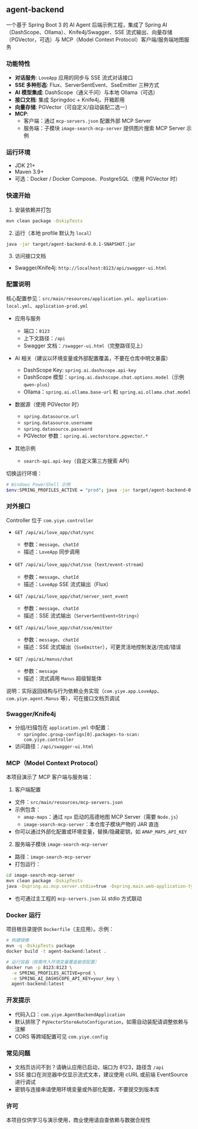 ## agent-backend

一个基于 Spring Boot 3 的 AI Agent 后端示例工程，集成了 Spring AI（DashScope、Ollama）、Knife4j/Swagger、SSE 流式输出、向量存储（PGVector，可选）与 MCP（Model Context Protocol）客户端/服务端地图服务

### 功能特性
- **对话服务**: `LoveApp` 应用的同步与 SSE 流式对话接口
- **SSE 多种形态**: Flux、ServerSentEvent、SseEmitter 三种方式
- **AI 模型集成**: DashScope（通义千问）与本地 Ollama（可选）
- **接口文档**: 集成 Springdoc + Knife4j，开箱即用
- **向量存储**: PGVector（可自定义/自动装配二选一）
- **MCP**: 
  - 客户端：通过 `mcp-servers.json` 配置外部 MCP Server
  - 服务端：子模块 `image-search-mcp-server` 提供图片搜索 MCP Server 示例

### 运行环境
- JDK 21+
- Maven 3.9+
- 可选：Docker / Docker Compose、PostgreSQL（使用 PGVector 时）

### 快速开始
1) 安装依赖并打包
```bash
mvn clean package -DskipTests
```

2) 运行（本地 profile 默认为 `local`）
```bash
java -jar target/agent-backend-0.0.1-SNAPSHOT.jar
```

3) 访问接口文档
- Swagger/Knife4j: `http://localhost:8123/api/swagger-ui.html`

### 配置说明
核心配置参见：`src/main/resources/application.yml`、`application-local.yml`、`application-prod.yml`

- 应用与服务
  - 端口：`8123`
  - 上下文路径：`/api`
  - Swagger 文档：`/swagger-ui.html`（完整路径见上）

- AI 相关（建议以环境变量或外部配置覆盖，不要在仓库中明文暴露）
  - DashScope Key: `spring.ai.dashscope.api-key`
  - DashScope 模型：`spring.ai.dashscope.chat.options.model`（示例 `qwen-plus`）
  - Ollama：`spring.ai.ollama.base-url` 和 `spring.ai.ollama.chat.model`

- 数据源（使用 PGVector 时）
  - `spring.datasource.url`
  - `spring.datasource.username`
  - `spring.datasource.password`
  - PGVector 参数：`spring.ai.vectorstore.pgvector.*`

- 其他示例
  - `search-api.api-key`（自定义第三方搜索 API）

切换运行环境：
```bash
# Windows PowerShell 示例
$env:SPRING_PROFILES_ACTIVE = "prod"; java -jar target/agent-backend-0.0.1-SNAPSHOT.jar
```

### 对外接口
Controller 位于 `com.yiye.controller`

- `GET /api/ai/love_app/chat/sync`
  - 参数：`message`、`chatId`
  - 描述：`LoveApp` 同步调用

- `GET /api/ai/love_app/chat/sse`（`text/event-stream`）
  - 参数：`message`、`chatId`
  - 描述：`LoveApp` SSE 流式输出（Flux<String>）

- `GET /api/ai/love_app/chat/server_sent_event`
  - 参数：`message`、`chatId`
  - 描述：SSE 流式输出（`ServerSentEvent<String>`）

- `GET /api/ai/love_app/chat/sse/emitter`
  - 参数：`message`、`chatId`
  - 描述：SSE 流式输出（`SseEmitter`），可更灵活地控制发送/完成/错误

- `GET /api/ai/manus/chat`
  - 参数：`message`
  - 描述：流式调用 `Manus` 超级智能体

说明：实际返回结构与行为依赖业务实现（`com.yiye.app.LoveApp`、`com.yiye.agent.Manus` 等），可在接口文档页调试

### Swagger/Knife4j
- 分组/扫描包在 `application.yml` 中配置：
  - `springdoc.group-configs[0].packages-to-scan: com.yiye.controller`
- 访问路径：`/api/swagger-ui.html`

### MCP（Model Context Protocol）
本项目演示了 MCP 客户端与服务端：

1) 客户端配置
- 文件：`src/main/resources/mcp-servers.json`
- 示例包含：
  - `amap-maps`：通过 `npx` 启动的高德地图 MCP Server（需要 `Node.js`）
  - `image-search-mcp-server`：本仓库子模块产物的 JAR 直连
- 你可以通过外部化配置或环境变量，替换/隐藏密钥，如 `AMAP_MAPS_API_KEY`

2) 服务端子模块 `image-search-mcp-server`
- 路径：`image-search-mcp-server`
- 打包运行：
```bash
cd image-search-mcp-server
mvn clean package -DskipTests
java -Dspring.ai.mcp.server.stdio=true -Dspring.main.web-application-type=none -jar target/image-search-mcp-server-0.0.1-SNAPSHOT.jar
```
- 也可通过主工程的 `mcp-servers.json` 以 stdio 方式联动

### Docker 运行
项目根目录提供 `Dockerfile`（主应用）。示例：
```bash
# 构建镜像
mvn -q -DskipTests package
docker build -t agent-backend:latest .

# 运行容器（按需传入环境变量覆盖敏感配置）
docker run -p 8123:8123 \
  -e SPRING_PROFILES_ACTIVE=prod \
  -e SPRING_AI_DASHSCOPE_API_KEY=your_key \
  agent-backend:latest
```

### 开发提示
- 代码入口：`com.yiye.AgentBackendApplication`
- 默认排除了 `PgVectorStoreAutoConfiguration`，如需自动装配请调整依赖与注解
- CORS 等跨域配置可见 `com.yiye.config`

### 常见问题
- 文档页访问不到？请确认应用已启动，端口为 8123，路径含 `/api`
- SSE 接口在浏览器中仅显示流式文本，建议使用 cURL 或前端 EventSource 进行调试
- 密钥与连接串请使用环境变量或外部化配置，不要提交到版本库

### 许可
本项目仅供学习与演示使用，商业使用请自查依赖与数据合规性